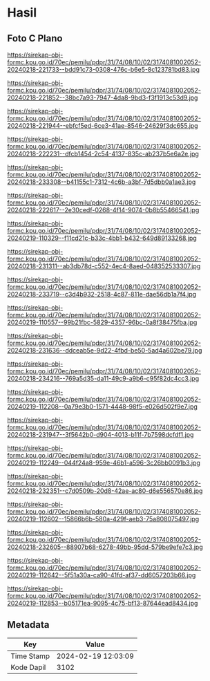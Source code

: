 # Hasil

## Foto C Plano

https://sirekap-obj-formc.kpu.go.id/70ec/pemilu/pdpr/31/74/08/10/02/3174081002052-20240218-221733--bdd91c73-0308-476c-b6e5-8c123781bd83.jpg

https://sirekap-obj-formc.kpu.go.id/70ec/pemilu/pdpr/31/74/08/10/02/3174081002052-20240218-221852--38bc7a93-7947-4da8-9bd3-f3f1913c53d9.jpg

https://sirekap-obj-formc.kpu.go.id/70ec/pemilu/pdpr/31/74/08/10/02/3174081002052-20240218-221944--ebfcf5ed-6ce3-41ae-8546-24629f3dc655.jpg

https://sirekap-obj-formc.kpu.go.id/70ec/pemilu/pdpr/31/74/08/10/02/3174081002052-20240218-222231--dfcb1454-2c54-4137-835c-ab237b5e6a2e.jpg

https://sirekap-obj-formc.kpu.go.id/70ec/pemilu/pdpr/31/74/08/10/02/3174081002052-20240218-233308--b41155c1-7312-4c6b-a3bf-7d5dbb0a1ae3.jpg

https://sirekap-obj-formc.kpu.go.id/70ec/pemilu/pdpr/31/74/08/10/02/3174081002052-20240218-222617--2e30cedf-0268-4f14-9074-0b8b55466541.jpg

https://sirekap-obj-formc.kpu.go.id/70ec/pemilu/pdpr/31/74/08/10/02/3174081002052-20240219-110329--f11cd21c-b33c-4bb1-b432-649d89133268.jpg

https://sirekap-obj-formc.kpu.go.id/70ec/pemilu/pdpr/31/74/08/10/02/3174081002052-20240218-231311--ab3db78d-c552-4ec4-8aed-048352533307.jpg

https://sirekap-obj-formc.kpu.go.id/70ec/pemilu/pdpr/31/74/08/10/02/3174081002052-20240218-233719--c3d4b932-2518-4c87-811e-dae56db1a7f4.jpg

https://sirekap-obj-formc.kpu.go.id/70ec/pemilu/pdpr/31/74/08/10/02/3174081002052-20240219-110557--99b21fbc-5829-4357-96bc-0a8f38475fba.jpg

https://sirekap-obj-formc.kpu.go.id/70ec/pemilu/pdpr/31/74/08/10/02/3174081002052-20240218-231636--ddceab5e-9d22-4fbd-be50-5ad4a602be79.jpg

https://sirekap-obj-formc.kpu.go.id/70ec/pemilu/pdpr/31/74/08/10/02/3174081002052-20240218-234216--769a5d35-da11-49c9-a9b6-c95f82dc4cc3.jpg

https://sirekap-obj-formc.kpu.go.id/70ec/pemilu/pdpr/31/74/08/10/02/3174081002052-20240219-112208--0a79e3b0-1571-4448-98f5-e026d502f9e7.jpg

https://sirekap-obj-formc.kpu.go.id/70ec/pemilu/pdpr/31/74/08/10/02/3174081002052-20240218-231947--3f5642b0-d904-4013-b11f-7b7598dcfdf1.jpg

https://sirekap-obj-formc.kpu.go.id/70ec/pemilu/pdpr/31/74/08/10/02/3174081002052-20240219-112249--044f24a8-959e-46b1-a596-3c26bb0091b3.jpg

https://sirekap-obj-formc.kpu.go.id/70ec/pemilu/pdpr/31/74/08/10/02/3174081002052-20240218-232351--c7d0509b-20d8-42ae-ac80-d6e556570e86.jpg

https://sirekap-obj-formc.kpu.go.id/70ec/pemilu/pdpr/31/74/08/10/02/3174081002052-20240219-112602--15866b6b-580a-429f-aeb3-75a808075497.jpg

https://sirekap-obj-formc.kpu.go.id/70ec/pemilu/pdpr/31/74/08/10/02/3174081002052-20240218-232605--88907b68-6278-49bb-95dd-579be9efe7c3.jpg

https://sirekap-obj-formc.kpu.go.id/70ec/pemilu/pdpr/31/74/08/10/02/3174081002052-20240219-112642--5f51a30a-ca90-41fd-af37-dd6057203b66.jpg

https://sirekap-obj-formc.kpu.go.id/70ec/pemilu/pdpr/31/74/08/10/02/3174081002052-20240219-112853--b05171ea-9095-4c75-bf13-87644ead8434.jpg


## Metadata

| Key        | Value               |
| ---------- | ------------------- |
| Time Stamp | 2024-02-19 12:03:09 |
| Kode Dapil | 3102                |



